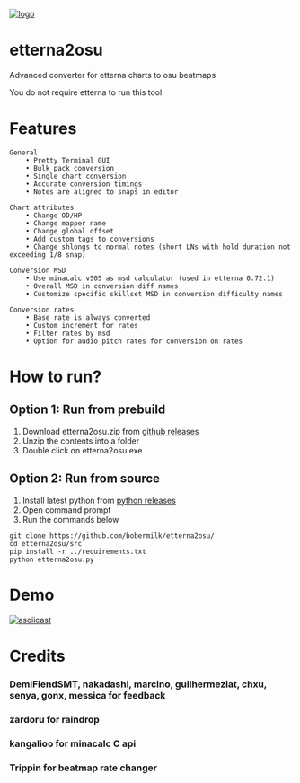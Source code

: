 [![logo](https://github.com/bobermilk/etterna2osu/blob/master/icon.ico?raw=true)](https://www.youtube.com/watch?v=b6vbjzLrEmY)
# etterna2osu 
Advanced converter for etterna charts to osu beatmaps

You do not require etterna to run this tool

# Features

    General
        • Pretty Terminal GUI
        • Bulk pack conversion
        • Single chart conversion
        • Accurate conversion timings
        • Notes are aligned to snaps in editor

    Chart attributes
        • Change OD/HP
        • Change mapper name
        • Change global offset
        • Add custom tags to conversions
        • Change shlongs to normal notes (short LNs with hold duration not exceeding 1/8 snap)

    Conversion MSD
        • Use minacalc v505 as msd calculator (used in etterna 0.72.1)
        • Overall MSD in conversion diff names
        • Customize specific skillset MSD in conversion difficulty names

    Conversion rates
        • Base rate is always converted
        • Custom increment for rates
        • Filter rates by msd
        • Option for audio pitch rates for conversion on rates

# How to run?
## Option 1: Run from prebuild
1. Download etterna2osu.zip from [github releases](https://github.com/bobermilk/etterna2osu/releases)
2. Unzip the contents into a folder
3. Double click on etterna2osu.exe

## Option 2: Run from source
1. Install latest python from [python releases](https://www.python.org/downloads/)
2. Open command prompt
3. Run the commands below
```
git clone https://github.com/bobermilk/etterna2osu/
cd etterna2osu/src
pip install -r ../requirements.txt
python etterna2osu.py
```
# Demo
[![asciicast](https://asciinema.org/a/559338.svg)](https://asciinema.org/a/559338)
# Credits
### DemiFiendSMT, nakadashi, marcino, guilhermeziat, chxu, senya, gonx, messica for feedback
### zardoru for raindrop
### kangalioo for minacalc C api
### Trippin for beatmap rate changer